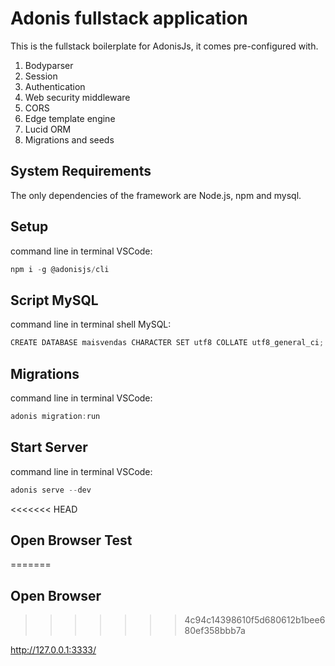 # Adonis fullstack application

This is the fullstack boilerplate for AdonisJs, it comes pre-configured with.

1. Bodyparser
2. Session
3. Authentication
4. Web security middleware
5. CORS
6. Edge template engine
7. Lucid ORM
8. Migrations and seeds

## System Requirements

The only dependencies of the framework are Node.js, npm and mysql.

## Setup

command line in terminal VSCode:

```js
npm i -g @adonisjs/cli
```

## Script MySQL

command line in terminal shell MySQL:

```js
CREATE DATABASE maisvendas CHARACTER SET utf8 COLLATE utf8_general_ci;
```

## Migrations

command line in terminal VSCode: 

```js
adonis migration:run
```

## Start Server

command line in terminal VSCode: 

```js
adonis serve --dev
```

<<<<<<< HEAD
## Open Browser Test
=======
## Open Browser
>>>>>>> 4c94c14398610f5d680612b1bee680ef358bbb7a

http://127.0.0.1:3333/
